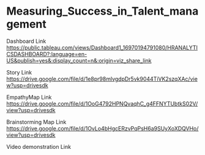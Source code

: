 # Measuring_Success_in_Talent_management

Dashboard Link https://public.tableau.com/views/Dashboard1_16970194791080/HRANALYTICSDASHBOARD?:language=en-US&publish=yes&:display_count=n&:origin=viz_share_link

Story Link https://drive.google.com/file/d/1e8pr98mlvgdpDr5vk9044TiVK2szqXAc/view?usp=drivesdk

EmpathyMap Link https://drive.google.com/file/d/1OoG4792HPNQvaqhC_g4FFNYTUbtkS02V/view?usp=drivesdk

Brainstorming Map Link https://drive.google.com/file/d/1OvLo4bHgcERzvPqPsH6a9SUyXoXDQVHo/view?usp=drivesdk

 Video demonstration Link 
